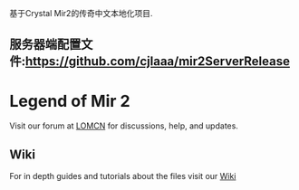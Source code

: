 基于Crystal Mir2的传奇中文本地化项目.

服务器端配置文件:https://github.com/cjlaaa/mir2ServerRelease
---

# Legend of Mir 2

Visit our forum at [LOMCN](http://www.lomcn.org/forum/forumdisplay.php?633) for discussions, help, and updates.

## Wiki

For in depth guides and tutorials about the files visit our [Wiki](http://mir2wiki.com)
